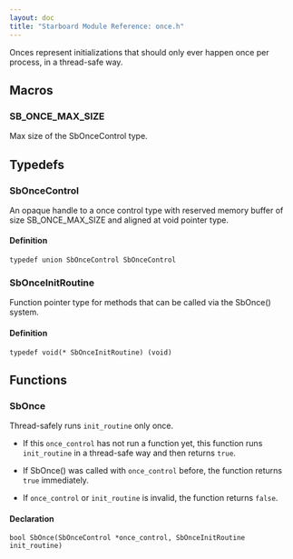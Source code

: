 ```yaml
---
layout: doc
title: "Starboard Module Reference: once.h"
---
```


Onces represent initializations that should only ever happen once per process,
in a thread-safe way.

## Macros ##

### SB_ONCE_MAX_SIZE ###

Max size of the SbOnceControl type.

## Typedefs ##

### SbOnceControl ###

An opaque handle to a once control type with reserved memory buffer of size
SB_ONCE_MAX_SIZE and aligned at void pointer type.

#### Definition ####

```
typedef union SbOnceControl SbOnceControl
```

### SbOnceInitRoutine ###

Function pointer type for methods that can be called via the SbOnce() system.

#### Definition ####

```
typedef void(* SbOnceInitRoutine) (void)
```

## Functions ##

### SbOnce ###

Thread-safely runs `init_routine` only once.

*   If this `once_control` has not run a function yet, this function runs
    `init_routine` in a thread-safe way and then returns `true`.

*   If SbOnce() was called with `once_control` before, the function returns
    `true` immediately.

*   If `once_control` or `init_routine` is invalid, the function returns
    `false`.

#### Declaration ####

```
bool SbOnce(SbOnceControl *once_control, SbOnceInitRoutine init_routine)
```

